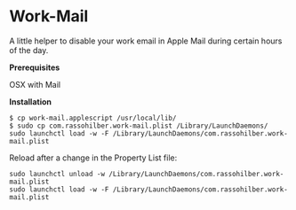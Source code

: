Work-Mail
=================

A little helper to disable your work email in Apple Mail during certain hours of the day.

**Prerequisites**

OSX with Mail

**Installation**

```
$ cp work-mail.applescript /usr/local/lib/
$ sudo cp com.rassohilber.work-mail.plist /Library/LaunchDaemons/
sudo launchctl load -w -F /Library/LaunchDaemons/com.rassohilber.work-mail.plist
```

Reload after a change in the Property List file:

```
sudo launchctl unload -w /Library/LaunchDaemons/com.rassohilber.work-mail.plist
sudo launchctl load -w -F /Library/LaunchDaemons/com.rassohilber.work-mail.plist
```
